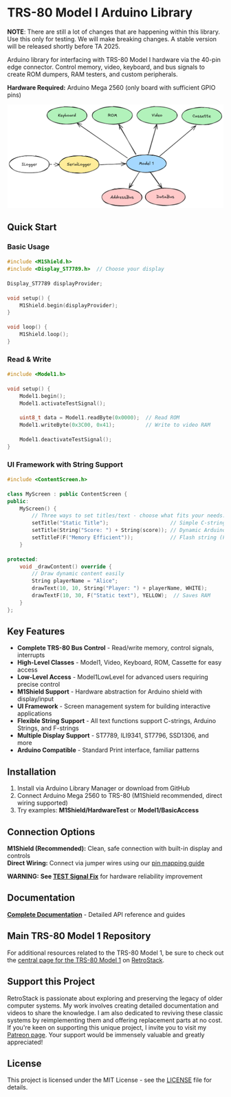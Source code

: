 # TRS-80 Model I Arduino Library

**NOTE**: There are still a lot of changes that are happening within this library. Use this only for testing. We will make breaking changes. A stable version will be released shortly before TA 2025.

Arduino library for interfacing with TRS-80 Model I hardware via the 40-pin edge connector. Control memory, video, keyboard, and bus signals to create ROM dumpers, RAM testers, and custom peripherals.

**Hardware Required:** Arduino Mega 2560 (only board with sufficient GPIO pins)

![Overview](Images/Overview.png)

## Quick Start

### Basic Usage

```cpp
#include <M1Shield.h>
#include <Display_ST7789.h>  // Choose your display

Display_ST7789 displayProvider;

void setup() {
    M1Shield.begin(displayProvider);
}

void loop() {
    M1Shield.loop();
}
```

### Read & Write

```cpp
#include <Model1.h>

void setup() {
    Model1.begin();
    Model1.activateTestSignal();

    uint8_t data = Model1.readByte(0x0000);  // Read ROM
    Model1.writeByte(0x3C00, 0x41);          // Write to video RAM

    Model1.deactivateTestSignal();
}
```

### UI Framework with String Support

```cpp
#include <ContentScreen.h>

class MyScreen : public ContentScreen {
public:
    MyScreen() {
        // Three ways to set titles/text - choose what fits your needs:
        setTitle("Static Title");                    // Simple C-string
        setTitle(String("Score: ") + String(score)); // Dynamic Arduino String
        setTitleF(F("Memory Efficient"));            // Flash string (F-macro)
    }

protected:
    void _drawContent() override {
        // Draw dynamic content easily
        String playerName = "Alice";
        drawText(10, 10, String("Player: ") + playerName, WHITE);
        drawTextF(10, 30, F("Static text"), YELLOW);  // Saves RAM
    }
};
```

## Key Features

- **Complete TRS-80 Bus Control** - Read/write memory, control signals, interrupts
- **High-Level Classes** - Model1, Video, Keyboard, ROM, Cassette for easy access
- **Low-Level Access** - Model1LowLevel for advanced users requiring precise control
- **M1Shield Support** - Hardware abstraction for Arduino shield with display/input
- **UI Framework** - Screen management system for building interactive applications
- **Flexible String Support** - All text functions support C-strings, Arduino Strings, and F-strings
- **Multiple Display Support** - ST7789, ILI9341, ST7796, SSD1306, and more
- **Arduino Compatible** - Standard Print interface, familiar patterns

## Installation

1. Install via Arduino Library Manager or download from GitHub
2. Connect Arduino Mega 2560 to TRS-80 (M1Shield recommended, direct wiring supported)
3. Try examples: **M1Shield/HardwareTest** or **Model1/BasicAccess**

## Connection Options

**M1Shield (Recommended):** Clean, safe connection with built-in display and controls  
**Direct Wiring:** Connect via jumper wires using our [pin mapping guide](docs/PinMapping.md)

**WARNING:** **See [TEST Signal Fix](docs/TESTMod.md)** for hardware reliability improvement

## Documentation

**[Complete Documentation](docs/)** - Detailed API reference and guides

## Main TRS-80 Model 1 Repository

For additional resources related to the TRS-80 Model 1, be sure to check out the [central page for the TRS-80 Model 1](https://www.github.com/RetroStack/TRS-80-Model-I) on [RetroStack](https://www.github.com/RetroStack).

## Support this Project

RetroStack is passionate about exploring and preserving the legacy of older computer systems. My work involves creating detailed documentation and videos to share the knowledge. I am also dedicated to reviving these classic systems by reimplementing them and offering replacement parts at no cost. If you're keen on supporting this unique project, I invite you to visit my [Patreon page](https://www.patreon.com/RetroStack). Your support would be immensely valuable and greatly appreciated!

## License

This project is licensed under the MIT License - see the [LICENSE](LICENSE) file for details.
